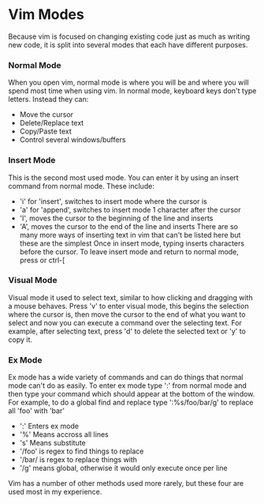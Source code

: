 # Vim Modes

Because vim is focused on changing existing code just as much as writing new code, it is split into several modes that each have different purposes.

### Normal Mode
When you open vim, normal mode is where you will be and where you will spend most time when using vim.  In normal mode, keyboard keys don't type letters.  Instead they can:
- Move the cursor
- Delete/Replace text
- Copy/Paste text
- Control several windows/buffers

### Insert Mode
This is the second most used mode.  You can enter it by using an insert command from normal mode.  These include:
- 'i' for 'insert', switches to insert mode where the cursor is
- 'a' for 'append', switches to insert mode 1 character after the cursor
- 'I', moves the cursor to the beginning of the line and inserts
- 'A', moves the cursor to the end of the line and inserts
There are so many more ways of inserting text in vim that can't be listed here but these are the simplest
Once in insert mode, typing inserts characters before the cursor.  To leave insert mode and return to normal mode, press <esc> or ctrl-[

### Visual Mode
Visual mode it used to select text, similar to how clicking and dragging with a mouse behaves.  Press 'v' to enter visual mode, this begins the selection where the cursor is, then move the cursor to the end of what you want to select and now you can execute a command over the selecting text.
For example, after selecting text, press 'd' to delete the selected text or 'y' to copy it.

### Ex Mode
Ex mode has a wide variety of commands and can do things that normal mode can't do as easily.  To enter ex mode type ':' from normal mode and then type your command which should appear at the bottom of the window.
For example, to do a global find and replace type ':%s/foo/bar/g' to replace all 'foo' with 'bar'
- ':' Enters ex mode
- '%' Means accross all lines
- 's' Means substitute
- '/foo' is regex to find things to replace
- '/bar/ is regex to replace things with
- '/g' means global, otherwise it would only execute once per line

Vim has a number of other methods used more rarely, but these four are used most in my experience.
